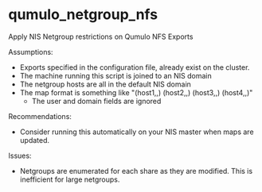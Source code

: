 # qumulo_netgroup_nfs
Apply NIS Netgroup restrictions on Qumulo NFS Exports

Assumptions:

- Exports specified in the configuration file, already exist on the cluster.
- The machine running this script is joined to an NIS domain
- The netgroup hosts are all in the default NIS domain
- The map format is something like "(host1,,) (host2,,) (host3,,) (host4,,)"
    - The user and domain fields are ignored

Recommendations:

- Consider running this automatically on your NIS master when maps are updated.

Issues:

- Netgroups are enumerated for each share as they are modified. This is
  inefficient for large netgroups.

